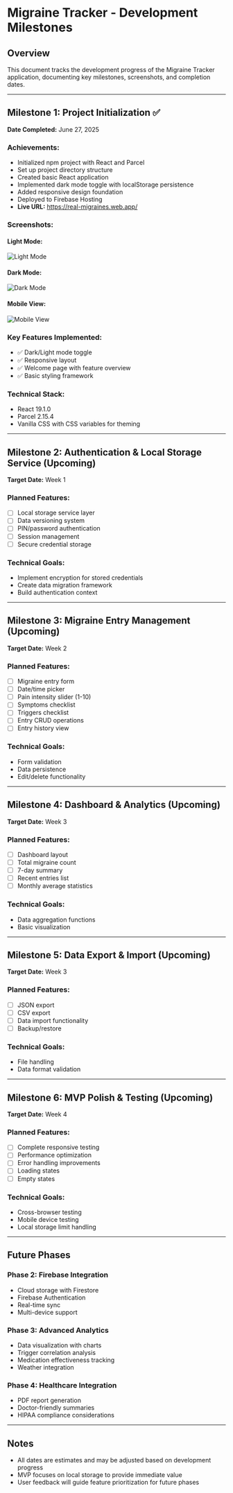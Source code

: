 # Migraine Tracker - Development Milestones

## Overview
This document tracks the development progress of the Migraine Tracker application, documenting key milestones, screenshots, and completion dates.

---

## Milestone 1: Project Initialization ✅
**Date Completed:** June 27, 2025

### Achievements:
- Initialized npm project with React and Parcel
- Set up project directory structure
- Created basic React application
- Implemented dark mode toggle with localStorage persistence
- Added responsive design foundation
- Deployed to Firebase Hosting
- **Live URL:** https://real-migraines.web.app/

### Screenshots:

#### Light Mode:
![Light Mode](./screenshots/screenshot-light-mode.png)

#### Dark Mode:
![Dark Mode](./screenshots/screenshot-dark-mode.png)

#### Mobile View:
![Mobile View](./screenshots/screenshot-mobile.png)

### Key Features Implemented:
- ✅ Dark/Light mode toggle
- ✅ Responsive layout
- ✅ Welcome page with feature overview
- ✅ Basic styling framework

### Technical Stack:
- React 19.1.0
- Parcel 2.15.4
- Vanilla CSS with CSS variables for theming

---

## Milestone 2: Authentication & Local Storage Service (Upcoming)
**Target Date:** Week 1

### Planned Features:
- [ ] Local storage service layer
- [ ] Data versioning system
- [ ] PIN/password authentication
- [ ] Session management
- [ ] Secure credential storage

### Technical Goals:
- Implement encryption for stored credentials
- Create data migration framework
- Build authentication context

---

## Milestone 3: Migraine Entry Management (Upcoming)
**Target Date:** Week 2

### Planned Features:
- [ ] Migraine entry form
- [ ] Date/time picker
- [ ] Pain intensity slider (1-10)
- [ ] Symptoms checklist
- [ ] Triggers checklist
- [ ] Entry CRUD operations
- [ ] Entry history view

### Technical Goals:
- Form validation
- Data persistence
- Edit/delete functionality

---

## Milestone 4: Dashboard & Analytics (Upcoming)
**Target Date:** Week 3

### Planned Features:
- [ ] Dashboard layout
- [ ] Total migraine count
- [ ] 7-day summary
- [ ] Recent entries list
- [ ] Monthly average statistics

### Technical Goals:
- Data aggregation functions
- Basic visualization

---

## Milestone 5: Data Export & Import (Upcoming)
**Target Date:** Week 3

### Planned Features:
- [ ] JSON export
- [ ] CSV export
- [ ] Data import functionality
- [ ] Backup/restore

### Technical Goals:
- File handling
- Data format validation

---

## Milestone 6: MVP Polish & Testing (Upcoming)
**Target Date:** Week 4

### Planned Features:
- [ ] Complete responsive testing
- [ ] Performance optimization
- [ ] Error handling improvements
- [ ] Loading states
- [ ] Empty states

### Technical Goals:
- Cross-browser testing
- Mobile device testing
- Local storage limit handling

---

## Future Phases

### Phase 2: Firebase Integration
- Cloud storage with Firestore
- Firebase Authentication
- Real-time sync
- Multi-device support

### Phase 3: Advanced Analytics
- Data visualization with charts
- Trigger correlation analysis
- Medication effectiveness tracking
- Weather integration

### Phase 4: Healthcare Integration
- PDF report generation
- Doctor-friendly summaries
- HIPAA compliance considerations

---

## Notes
- All dates are estimates and may be adjusted based on development progress
- MVP focuses on local storage to provide immediate value
- User feedback will guide feature prioritization for future phases